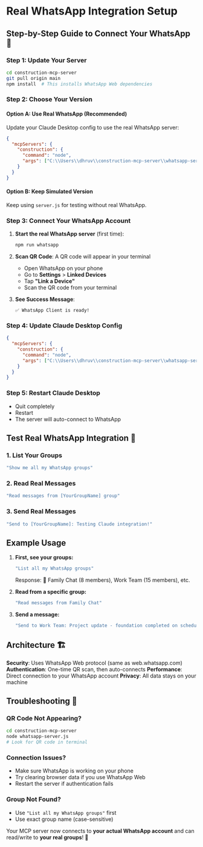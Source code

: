 # Real WhatsApp Integration Setup

## Step-by-Step Guide to Connect Your WhatsApp 📱

### **Step 1: Update Your Server**
```bash
cd construction-mcp-server
git pull origin main
npm install  # This installs WhatsApp Web dependencies
```

### **Step 2: Choose Your Version**

#### **Option A: Use Real WhatsApp (Recommended)**
Update your Claude Desktop config to use the real WhatsApp server:

```json
{
  "mcpServers": {
    "construction": {
      "command": "node",
      "args": ["C:\\Users\\dhruv\\construction-mcp-server\\whatsapp-server.js"]
    }
  }
}
```

#### **Option B: Keep Simulated Version**
Keep using `server.js` for testing without real WhatsApp.

### **Step 3: Connect Your WhatsApp Account**

1. **Start the real WhatsApp server** (first time):
   ```bash
   npm run whatsapp
   ```

2. **Scan QR Code**: A QR code will appear in your terminal
   - Open WhatsApp on your phone
   - Go to **Settings** > **Linked Devices** 
   - Tap **"Link a Device"**
   - Scan the QR code from your terminal

3. **See Success Message**: 
   ```
   ✅ WhatsApp Client is ready!
   ```

### **Step 4: Update Claude Desktop Config**
```json
{
  "mcpServers": {
    "construction": {
      "command": "node",
      "args": ["C:\\Users\\dhruv\\construction-mcp-server\\whatsapp-server.js"]
    }
  }
}
```

### **Step 5: Restart Claude Desktop**
- Quit completely
- Restart
- The server will auto-connect to WhatsApp

## **Test Real WhatsApp Integration** 🧪

### **1. List Your Groups**
```bash
"Show me all my WhatsApp groups"
```

### **2. Read Real Messages**
```bash
"Read messages from [YourGroupName] group"
```

### **3. Send Real Messages**
```bash
"Send to [YourGroupName]: Testing Claude integration!"
```

## **Example Usage**

1. **First, see your groups:**
   ```bash
   "List all my WhatsApp groups"
   ```
   Response: 📱 Family Chat (8 members), Work Team (15 members), etc.

2. **Read from a specific group:**
   ```bash
   "Read messages from Family Chat"
   ```

3. **Send a message:**
   ```bash
   "Send to Work Team: Project update - foundation completed on schedule"
   ```

## **Architecture** 🏗️

**Security**: Uses WhatsApp Web protocol (same as web.whatsapp.com)
**Authentication**: One-time QR scan, then auto-connects
**Performance**: Direct connection to your WhatsApp account
**Privacy**: All data stays on your machine

## **Troubleshooting** 🔧

### **QR Code Not Appearing?**
```bash
cd construction-mcp-server
node whatsapp-server.js
# Look for QR code in terminal
```

### **Connection Issues?**
- Make sure WhatsApp is working on your phone
- Try clearing browser data if you use WhatsApp Web
- Restart the server if authentication fails

### **Group Not Found?**
- Use `"List all my WhatsApp groups"` first
- Use exact group name (case-sensitive)

Your MCP server now connects to **your actual WhatsApp account** and can read/write to **your real groups**! 🚀
